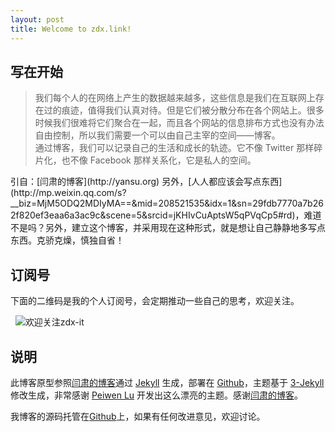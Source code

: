 ```yaml
---
layout: post
title: Welcome to zdx.link!
---
```


## 写在开始
<blockquote>
我们每个人的在网络上产生的数据越来越多，这些信息是我们在互联网上存在过的痕迹，值得我们认真对待。但是它们被分散分布在各个网站上。很多时候我们很难将它们聚合在一起，而且各个网站的信息排布方式也没有办法自由控制，所以我们需要一个可以由自己主宰的空间——博客。
<br/>
通过博客，我们可以记录自己的生活和成长的轨迹。它不像 Twitter 那样碎片化，也不像 Facebook 那样关系化，它是私人的空间。
<br/>
</blockquote>
引自：[闫肃的博客](http://yansu.org)
另外，[人人都应该会写点东西](http://mp.weixin.qq.com/s?__biz=MjM5ODQ2MDIyMA==&mid=208521535&idx=1&sn=29fdb7770a7b262f820ef3eaa6a3ac9c&scene=5&srcid=jKHIvCuAptsW5qPVqCp5#rd)，难道不是吗？另外，建立这个博客，并采用现在这种形式，就是想让自己静静地多写点东西。克骄克燥，慎独自省！

## 订阅号
下面的二维码是我的个人订阅号，会定期推动一些自己的思考，欢迎关注。

&nbsp;&nbsp;![欢迎关注zdx-it](http://7xl7o9.com1.z0.glb.clouddn.com/zdxqrcode.jpg)

## 说明
此博客原型参照[闫肃的博客](http://yansu.org)通过 [Jekyll](http://jekyllrb.com/) 生成，部署在 [Github](https://pages.github.com)，主题基于 [3-Jekyll](https://github.com/P233/3-Jekyll) 修改生成，非常感谢 [Peiwen Lu](https://github.com/P233) 开发出这么漂亮的主题。感谢[闫肃的博客](http://yansu.org)。

我博客的源码托管在[Github](https://github.com/zdx86/zdx86.github.io)上，如果有任何改进意见，欢迎讨论。